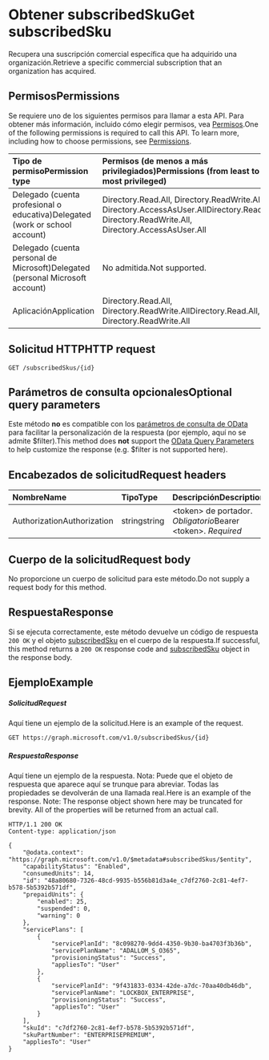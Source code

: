 # <a name="get-subscribedsku"></a><span data-ttu-id="fa400-101">Obtener subscribedSku</span><span class="sxs-lookup"><span data-stu-id="fa400-101">Get subscribedSku</span></span>
<span data-ttu-id="fa400-102">Recupera una suscripción comercial específica que ha adquirido una organización.</span><span class="sxs-lookup"><span data-stu-id="fa400-102">Retrieve a specific commercial subscription that an organization has acquired.</span></span>

## <a name="permissions"></a><span data-ttu-id="fa400-103">Permisos</span><span class="sxs-lookup"><span data-stu-id="fa400-103">Permissions</span></span>
<span data-ttu-id="fa400-p101">Se requiere uno de los siguientes permisos para llamar a esta API. Para obtener más información, incluido cómo elegir permisos, vea [Permisos](../../../concepts/permissions_reference.md).</span><span class="sxs-lookup"><span data-stu-id="fa400-p101">One of the following permissions is required to call this API. To learn more, including how to choose permissions, see [Permissions](../../../concepts/permissions_reference.md).</span></span>


|<span data-ttu-id="fa400-106">Tipo de permiso</span><span class="sxs-lookup"><span data-stu-id="fa400-106">Permission type</span></span>      | <span data-ttu-id="fa400-107">Permisos (de menos a más privilegiados)</span><span class="sxs-lookup"><span data-stu-id="fa400-107">Permissions (from least to most privileged)</span></span>              |
|:--------------------|:---------------------------------------------------------|
|<span data-ttu-id="fa400-108">Delegado (cuenta profesional o educativa)</span><span class="sxs-lookup"><span data-stu-id="fa400-108">Delegated (work or school account)</span></span> | <span data-ttu-id="fa400-109">Directory.Read.All, Directory.ReadWrite.All, Directory.AccessAsUser.All</span><span class="sxs-lookup"><span data-stu-id="fa400-109">Directory.Read.All, Directory.ReadWrite.All, Directory.AccessAsUser.All</span></span>    |
|<span data-ttu-id="fa400-110">Delegado (cuenta personal de Microsoft)</span><span class="sxs-lookup"><span data-stu-id="fa400-110">Delegated (personal Microsoft account)</span></span> | <span data-ttu-id="fa400-111">No admitida.</span><span class="sxs-lookup"><span data-stu-id="fa400-111">Not supported.</span></span>    |
|<span data-ttu-id="fa400-112">Aplicación</span><span class="sxs-lookup"><span data-stu-id="fa400-112">Application</span></span> | <span data-ttu-id="fa400-113">Directory.Read.All, Directory.ReadWrite.All</span><span class="sxs-lookup"><span data-stu-id="fa400-113">Directory.Read.All, Directory.ReadWrite.All</span></span> |

## <a name="http-request"></a><span data-ttu-id="fa400-114">Solicitud HTTP</span><span class="sxs-lookup"><span data-stu-id="fa400-114">HTTP request</span></span>
<!-- { "blockType": "ignored" } -->
```http
GET /subscribedSkus/{id}
```
## <a name="optional-query-parameters"></a><span data-ttu-id="fa400-115">Parámetros de consulta opcionales</span><span class="sxs-lookup"><span data-stu-id="fa400-115">Optional query parameters</span></span>
<span data-ttu-id="fa400-116">Este método **no** es compatible con los [parámetros de consulta de OData](http://developer.microsoft.com/en-us/graph/docs/overview/query_parameters) para facilitar la personalización de la respuesta (por ejemplo, aquí no se admite $filter).</span><span class="sxs-lookup"><span data-stu-id="fa400-116">This method does **not** support the [OData Query Parameters](http://developer.microsoft.com/en-us/graph/docs/overview/query_parameters) to help customize the response (e.g. $filter is not supported here).</span></span>

## <a name="request-headers"></a><span data-ttu-id="fa400-117">Encabezados de solicitud</span><span class="sxs-lookup"><span data-stu-id="fa400-117">Request headers</span></span>
| <span data-ttu-id="fa400-118">Nombre</span><span class="sxs-lookup"><span data-stu-id="fa400-118">Name</span></span>       | <span data-ttu-id="fa400-119">Tipo</span><span class="sxs-lookup"><span data-stu-id="fa400-119">Type</span></span> | <span data-ttu-id="fa400-120">Descripción</span><span class="sxs-lookup"><span data-stu-id="fa400-120">Description</span></span>|
|:-----------|:------|:----------|
| <span data-ttu-id="fa400-121">Authorization</span><span class="sxs-lookup"><span data-stu-id="fa400-121">Authorization</span></span>  | <span data-ttu-id="fa400-122">string</span><span class="sxs-lookup"><span data-stu-id="fa400-122">string</span></span>  | <span data-ttu-id="fa400-p102">&lt;token&gt; de portador. *Obligatorio*</span><span class="sxs-lookup"><span data-stu-id="fa400-p102">Bearer &lt;token&gt;. *Required*</span></span> |

## <a name="request-body"></a><span data-ttu-id="fa400-125">Cuerpo de la solicitud</span><span class="sxs-lookup"><span data-stu-id="fa400-125">Request body</span></span>
<span data-ttu-id="fa400-126">No proporcione un cuerpo de solicitud para este método.</span><span class="sxs-lookup"><span data-stu-id="fa400-126">Do not supply a request body for this method.</span></span>

## <a name="response"></a><span data-ttu-id="fa400-127">Respuesta</span><span class="sxs-lookup"><span data-stu-id="fa400-127">Response</span></span>

<span data-ttu-id="fa400-128">Si se ejecuta correctamente, este método devuelve un código de respuesta `200 OK` y el objeto [subscribedSku](../resources/subscribedsku.md) en el cuerpo de la respuesta.</span><span class="sxs-lookup"><span data-stu-id="fa400-128">If successful, this method returns a `200 OK` response code and [subscribedSku](../resources/subscribedsku.md) object in the response body.</span></span>
## <a name="example"></a><span data-ttu-id="fa400-129">Ejemplo</span><span class="sxs-lookup"><span data-stu-id="fa400-129">Example</span></span>
##### <a name="request"></a><span data-ttu-id="fa400-130">Solicitud</span><span class="sxs-lookup"><span data-stu-id="fa400-130">Request</span></span>
<span data-ttu-id="fa400-131">Aquí tiene un ejemplo de la solicitud.</span><span class="sxs-lookup"><span data-stu-id="fa400-131">Here is an example of the request.</span></span>
<!-- {
  "blockType": "request",
  "name": "get_subscribedsku"
}-->
```http
GET https://graph.microsoft.com/v1.0/subscribedSkus/{id}
```
##### <a name="response"></a><span data-ttu-id="fa400-132">Respuesta</span><span class="sxs-lookup"><span data-stu-id="fa400-132">Response</span></span>
<span data-ttu-id="fa400-p103">Aquí tiene un ejemplo de la respuesta. Nota: Puede que el objeto de respuesta que aparece aquí se trunque para abreviar. Todas las propiedades se devolverán de una llamada real.</span><span class="sxs-lookup"><span data-stu-id="fa400-p103">Here is an example of the response. Note: The response object shown here may be truncated for brevity. All of the properties will be returned from an actual call.</span></span>
<!-- {
  "blockType": "response",
  "truncated": true,
  "@odata.type": "microsoft.graph.subscribedSku"
} -->
```http
HTTP/1.1 200 OK
Content-type: application/json

{
    "@odata.context": "https://graph.microsoft.com/v1.0/$metadata#subscribedSkus/$entity",
    "capabilityStatus": "Enabled",
    "consumedUnits": 14,
    "id": "48a80680-7326-48cd-9935-b556b81d3a4e_c7df2760-2c81-4ef7-b578-5b5392b571df",
    "prepaidUnits": {
        "enabled": 25,
        "suspended": 0,
        "warning": 0
    },
    "servicePlans": [
        {
            "servicePlanId": "8c098270-9dd4-4350-9b30-ba4703f3b36b",
            "servicePlanName": "ADALLOM_S_O365",
            "provisioningStatus": "Success",
            "appliesTo": "User"
        },
        {
            "servicePlanId": "9f431833-0334-42de-a7dc-70aa40db46db",
            "servicePlanName": "LOCKBOX_ENTERPRISE",
            "provisioningStatus": "Success",
            "appliesTo": "User"
        }
    ],
    "skuId": "c7df2760-2c81-4ef7-b578-5b5392b571df",
    "skuPartNumber": "ENTERPRISEPREMIUM",
    "appliesTo": "User"
}
```

<!-- uuid: 8fcb5dbc-d5aa-4681-8e31-b001d5168d79
2015-10-25 14:57:30 UTC -->
<!-- {
  "type": "#page.annotation",
  "description": "Get subscribedSku",
  "keywords": "",
  "section": "documentation",
  "tocPath": ""
}-->
